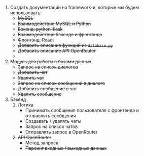 1. Создать документации на framework-и, которые мы будем использовать:
   - ~~MySQL~~
   - ~~Взаимодействие MySQL и Python~~
   - ~~Бэкенд: python-flask~~
   - ~~Взаимодействие бэкенда и фронтэнда~~
   - ~~Фронтэнд: React~~
   - ~~Добавить описания функций из `database.py`~~
   - ~~Добавить описание API OpenRouter~~
   -
2. ~~Модуль для работы с базами данных~~
   - ~~Запрос на список диалогов~~
   - ~~Добавить чат~~
   - ~~Удалить чат~~
   - ~~Запрос на список сообщений в диалоге~~
   - ~~Добавить сообщение в чат~~
   - ~~Удалить сообщение~~
3. Бэкенд
   1. Логика
      - Принимать сообщения пользователя с фронтенда и отправлять сообщения
      - Создавать / удалять чаты
      - Запрос на список чатов
      - Отправлять запрос в OpenRouter
   2. ~~API OpenRouter~~
      - ~~Метод запроса~~
      - ~~Парсинг входных / выходных данных~~
